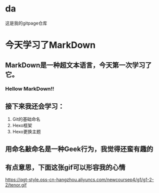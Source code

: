 # da
这是我的gitpage仓库
# 今天学习了MarkDown
## MarkDown是一种超文本语言，今天第一次学习了它。
### Hellow MarkDown!!
## 接下来我还会学习：
1. Git的基础命名
1. Hexo框架
1. Hexo更换主题
## 用命名敲命名是一种Geek行为，我觉得还蛮有趣的
## 有点意思，下面这张gif可以形容我的心情
https://qgt-style.oss-cn-hangzhou.aliyuncs.com/newcoursep4/g1/g1-2-2/tenor.gif
